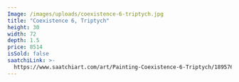 ```yaml
---
Image: /images/uploads/coexistence-6-triptych.jpg
title: "Coexistence 6, Triptych"
height: 30
width: 72
depth: 1.5
price: 8514
isSold: false
saatchiLink: >-
  https://www.saatchiart.com/art/Painting-Coexistence-6-Triptych/189576/4123314/view
---
```

